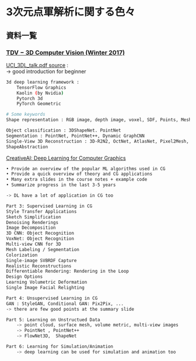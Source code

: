 # 3次元点軍解析に関する色々

##  資料一覧

### [TDV − 3D Computer Vision (Winter 2017)](https://cw.fel.cvut.cz/old/courses/a4m33tdv/start)





[UCI_3DL_talk.pdf ](https://drive.google.com/u/0/uc?export=download&confirm=Gfo4&id=19aOuyX7-nMSdF1fZ7E2QtNtXGV10vTaU)
 [source](https://github.com/timzhang642/3D-Machine-Learning/issues/65#issuecomment-617471300) :  
    -> good introduction for beginner

```bash
3d deep learning framework : 
    TensorFlow Graphics
    Kaolin (by Nvidia)
    Pytorch 3d 
    PyTorch Geometric

# Some keywords
Shape representation : RGB image, depth image, voxel, SDF, Points, Mesh

Object classification : 3DShapeNet. PointNet
Segmentation : PointNet, PointNet++, Dynamic GraphCNN
Single-View 3D Reconstruction : 3D-R2N2, OctNet, AtlasNet, Pixel2Mesh, MeshRCNN
ShapeAbstraction 
```


[CreativeAI: Deep Learning for Computer Graphics](https://geometry.cs.ucl.ac.uk/creativeai/)

```bash
• Provide an overview of the popular ML algorithms used in CG
• Provide a quick overview of theory and CG applications
• Many extra slides in the course notes + example code
• Summarize progress in the last 3-5 years

-> DL have a lot of application in CG too 

Part 3: Supervised Learning in CG
Style Transfer Applications
Sketch Simplification
Denoising Renderings
Image Decomposition
3D CNN: Object Recognition  
VoxNet: Object Recognition 
Multi-view CNN for 3D
Mesh Labeling / Segmentation
Colorization
Single-image SVBRDF Capture
Realistic Reconstructions
Differentiable Rendering: Rendering in the Loop
Design Options
Learning Volumetric Deformation
Single Image Facial Relighting

Part 4: Unsupervised Learning in CG
GAN : StyleGAN, Conditional GAN: Pix2Pix, ... 
-> there are few good points at the summary slide

Part 5: Learning on Unstructued Data
    -> point cloud, surface mesh, volume metric, multi-view images
    -> PointNet , PointNet++
    -> FlowNet3D,  ShapeNet

Part 6: Learning for Simulation/Animation
    -> deep learning can be used for simulation and animation too
```